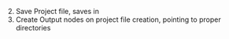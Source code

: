 2. Save Project file, saves in 
2. Create Output nodes on project file creation, pointing to proper directories